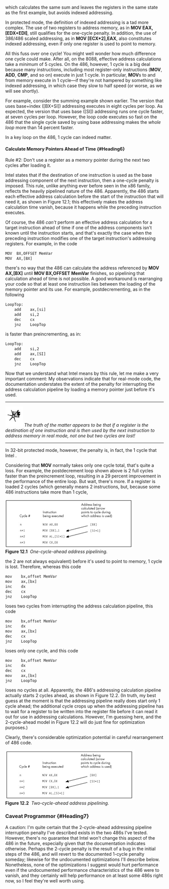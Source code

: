 which calculates the same sum and leaves the registers in the same state
as the first example, but avoids indexed addressing.

In protected mode, the definition of indexed addressing is a tad more
complex. The use of two registers to address memory, as in **MOV EAX,
[EDX+EDI]**, still qualifies for the one-cycle penalty. In addition, the
use of 386/486 scaled addressing, as in **MOV [ECX\*2],EAX**, also
constitutes indexed addressing, even if only one register is used to
point to memory.

All this fuss over one cycle! You might well wonder how much difference
one cycle could make. After all, on the 8088, effective address
calculations take a *minimum* of 5 cycles. On the 486, however, 1 cycle
is a big deal because many instructions, including most register-only
instructions (**MOV**, **ADD**, **CMP**, and so on) execute in just 1
cycle. In particular, **MOV**s to and from memory execute in 1 cycle—if
they're not hampered by something like indexed addressing, in which case
they slow to half speed (or worse, as we will see shortly).

For example, consider the summing example shown earlier. The version
that uses base+index ([BX+SI]) addressing executes in eight cycles per
loop. As expected, the version that uses base ([SI]) addressing runs one
cycle faster, at seven cycles per loop. However, the loop code executes
so fast on the 486 that the single cycle saved by using base addressing
makes the *whole loop* more than 14 percent faster.

In a key loop on the 486, 1 cycle can indeed matter.

#### Calculate Memory Pointers Ahead of Time {#Heading6}

Rule \#2: Don't use a register as a memory pointer during the next two
cycles after loading it.

Intel states that if the destination of one instruction is used as the
base addressing component of the next instruction, then a one-cycle
penalty is imposed. This rule, unlike anything ever before seen in the
x86 family, reflects the heavily pipelined nature of the 486.
Apparently, the 486 starts each effective address calculation before the
start of the instruction that will need it, as shown in Figure 12.1;
this effectively makes the address calculation time vanish, because it
happens while the preceding instruction executes.

Of course, the 486 *can't* perform an effective address calculation for
a target instruction ahead of time if one of the address components
isn't known until the instruction starts, and that's exactly the case
when the preceding instruction modifies one of the target instruction's
addressing registers. For example, in the code

    MOV  BX,OFFSET MemVar
    MOV  AX,[BX]

there's no way that the 486 can calculate the address referenced by
**MOV AX,[BX]** until **MOV BX,OFFSET MemVar** finishes, so pipelining
that calculation ahead of time is not possible. A good workaround is
rearranging your code so that at least one instruction lies between the
loading of the memory pointer and its use. For example,
postdecrementing, as in the following

    LoopTop:
        add    ax,[si]
        add    si,2
        dec    cx
        jnz    LoopTop

is faster than preincrementing, as in:

    LoopTop:
        add    si,2
        add    ax,[SI]
        dec    cx
        jnz    LoopTop

Now that we understand what Intel means by this rule, let me make a very
important comment: My observations indicate that for real-mode code, the
documentation understates the extent of the penalty for interrupting the
address calculation pipeline by loading a memory pointer just before
it's used.

  ------------------- ------------------------------------------------------------------------------------------------------------------------------------------------------------------------------------------------------------
  ![](images/i.jpg)   *The truth of the matter appears to be that if a register is the destination of one instruction and is then used by the next instruction to address memory in real mode, not one but two cycles are lost!*
  ------------------- ------------------------------------------------------------------------------------------------------------------------------------------------------------------------------------------------------------

In 32-bit protected mode, however, the penalty is, in fact, the 1 cycle
that Intel .

Considering that **MOV** normally takes only one cycle total, that's
quite a loss. For example, the postdecrement loop shown above is 2 full
cycles faster than the preincrement loop, resulting in a 29 percent
improvement in the performance of the entire loop. But wait, there's
more. If a register is loaded 2 cycles (which generally means 2
instructions, but, because some 486 instructions take more than 1 cycle,

![](images/12-01.jpg)\
 **Figure 12.1**  *One-cycle-ahead address pipelining.*

the 2 are not always equivalent) before it's used to point to memory, 1
cycle is lost. Therefore, whereas this code

    mov    bx,offset MemVar
    mov    ax,[bx]
    inc    dx
    dec    cx
    jnz    LoopTop

loses two cycles from interrupting the address calculation pipeline,
this code

    mov    bx,offset MemVar
    inc    dx
    mov    ax,[bx]
    dec    cx
    jnz    LoopTop

loses only one cycle, and this code

    mov    bx,offset MemVar
    inc    dx
    dec    cx
    mov    ax,[bx]
    jnz    LoopTop

loses no cycles at all. Apparently, the 486's addressing calculation
pipeline actually starts 2 cycles ahead, as shown in Figure 12.2. (In
truth, my best guess at the moment is that the addressing pipeline
really does start only 1 cycle ahead; the additional cycle crops up when
the addressing pipeline has to wait for a register to be written into
the register file before it can read it out for use in addressing
calculations. However, I'm guessing here, and the 2-cycle-ahead model in
Figure 12.2 will do just fine for optimization purposes.)

Clearly, there's considerable optimization potential in careful
rearrangement of 486 code.

![](images/12-02.jpg)\
 **Figure 12.2**  *Two-cycle-ahead address pipelining.*

### Caveat Programmor {#Heading7}

A caution: I'm quite certain that the 2-cycle-ahead addressing pipeline
interruption penalty I've described exists in the two 486s I've tested.
However, there's no guarantee that Intel won't change this aspect of the
486 in the future, especially given that the documentation indicates
otherwise. Perhaps the 2-cycle penalty is the result of a bug in the
initial steps of the 486, and will revert to the documented 1-cycle
penalty someday; likewise for the undocumented optimizations I'll
describe below. Nonetheless, none of the optimizations I suggest would
hurt performance even if the undocumented performance characteristics of
the 486 were to vanish, and they certainly will help performance on at
least some 486s right now, so I feel they're well worth using.